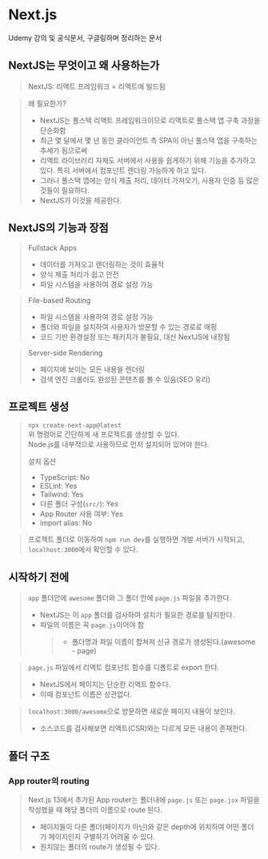 # Next.js

Udemy 강의 및 공식문서, 구글링하며 정리하는 문서

## NextJS는 무엇이고 왜 사용하는가

> NextJS: 리액트 프레임워크 = 리액트에 빌드됨

> 왜 필요한가?
>
> -   NextJS는 풀스택 리액트 프레임워크이므로 리액트로 풀스택 앱 구축 과정을 단순화함
> -   최근 몇 달에서 몇 년 동안 클라이언트 측 SPA이 아닌 풀스택 앱을 구축하는 추세가 됨으로써
> -   리액트 라이브러리 자체도 서버에서 사용을 쉽게하기 위해 기능을 추가하고 있다. 특히 서버에서 컴포넌트 렌더링 가능하게 하고 있다.
> -   그러나 풀스택 앱에는 양식 제출 처리, 데이터 가져오기, 사용자 인증 등 많은 것들이 필요하다.
> -   NextJS가 이것을 제공한다.

## NextJS의 기능과 장점

> Fullstack Apps
>
> -   데이터를 가져오고 렌더링하는 것이 효율적
> -   양식 제출 처리가 쉽고 안전
> -   파일 시스템을 사용하여 경로 설정 가능

> File-based Routing
>
> -   파일 시스템을 사용하여 경로 설정 가능
> -   폴더와 파일을 설치하여 사용자가 방문할 수 있는 경로로 매핑
> -   코드 기반 환경설정 또는 패키지가 불필요, 대신 NextJS에 내장됨

> Server-side Rendering
>
> -   페이지에 보이는 모든 내용을 렌더링
> -   검색 엔진 크롤러도 완성된 콘텐츠를 볼 수 있음(SEO 유리)

## 프로젝트 생성

> `npx create-next-app@latest`  
> 위 명령어로 간단하게 새 프로젝트를 생성할 수 있다.  
> Node.js를 내부적으로 사용하므로 먼저 설치되어 있어야 한다.
>
> 설치 옵션
>
> -   TypeScript: No
> -   ESLint: Yes
> -   Tailwind: Yes
> -   다른 폴더 구성(`src/`): Yes
> -   App Router 사용 여부: Yes
> -   import alias: No

> 프로젝트 폴더로 이동하여 `npm run dev`를 실행하면 개발 서버가 시작되고, `localhost:3000`에서 확인할 수 있다.

## 시작하기 전에

> `app` 폴더안에 `awesome` 폴더와 그 폴더 안에 `page.js` 파일을 추가한다.
>
> -   NextJS는 이 `app` 폴더를 검사하여 설치가 필요한 경로를 탐지한다.
> -   파일의 이름은 꼭 `page.js`이어야 함
>     > -   폴더명과 파일 이름이 합쳐져 신규 경로가 생성된다.(awesome - page)

> `page.js` 파일에서 리액트 컴포넌트 함수를 디폴트로 export 한다.
>
> -   NextJS에서 페이지는 단순한 리액트 함수다.
> -   이때 컴포넌트 이름은 상관없다.

> `localhost:3000/awesome`으로 방문하면 새로운 페이지 내용이 보인다.
>
> -   소스코드를 검사해보면 리액트(CSR)와는 다르게 모든 내용이 존재한다.

## 폴더 구조

### App router의 routing

> Next.js 13에서 추가된 App router는 폴더내에 `page.js` 또는 `page.jsx` 파일을 작성했을 때 해당 폴더의 이름으로 route 된다.
>
> -   페이지들이 다른 폴더(페이지가 아닌)와 같은 depth에 위치하여 어떤 폴더가 페이지인지 구별하기 어려울 수 있다.
> -   원치않는 폴더의 route가 생성될 수 있다.
